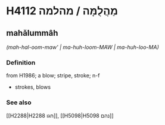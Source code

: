 # H4112 מַהֲלֻמָּה / מהלמה

## mahălummâh

_(mah-hal-oom-maw' | ma-huh-loom-MAW | ma-huh-loo-MA)_

### Definition

from H1986; a blow; stripe, stroke; n-f

- strokes, blows

### See also

[[H2288|H2288 חגו]], [[H5098|H5098 נהם]]

